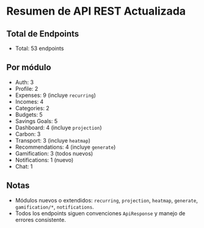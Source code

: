 # Resumen de API REST Actualizada

## Total de Endpoints

- Total: 53 endpoints

## Por módulo

- Auth: 3
- Profile: 2
- Expenses: 9 (incluye `recurring`)
- Incomes: 4
- Categories: 2
- Budgets: 5
- Savings Goals: 5
- Dashboard: 4 (incluye `projection`)
- Carbon: 3
- Transport: 3 (incluye `heatmap`)
- Recommendations: 4 (incluye `generate`)
- Gamification: 3 (todos nuevos)
- Notifications: 1 (nuevo)
- Chat: 1

## Notas

- Módulos nuevos o extendidos: `recurring`, `projection`, `heatmap`, `generate`, `gamification/*`, `notifications`.
- Todos los endpoints siguen convenciones `ApiResponse` y manejo de errores consistente.